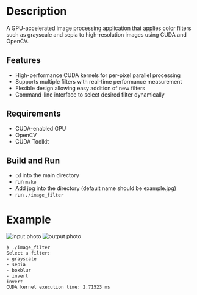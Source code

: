 # Description
A GPU-accelerated image processing application that applies color filters such as grayscale and sepia to high-resolution images using CUDA and OpenCV.

## Features
- High-performance CUDA kernels for per-pixel parallel processing
- Supports multiple filters with real-time performance measurement
- Flexible design allowing easy addition of new filters
- Command-line interface to select desired filter dynamically

## Requirements
- CUDA-enabled GPU
- OpenCV 
- CUDA Toolkit

## Build and Run
- ```cd``` into the main directory
- run ```make```
- Add jpg into the directory (default name should be example.jpg)
- run ```./image_filter```

# Example
![input photo](https://github.com/adanda23/CUDAImageFiltering/tree/main/resources/example.jpg)
![output photo](https://github.com/adanda23/CUDAImageFiltering/tree/main/resources/example.jpg)
```bash
$ ./image_filter 
Select a filter:
- grayscale
- sepia
- boxblur
- invert
invert
CUDA kernel execution time: 2.71523 ms
```
